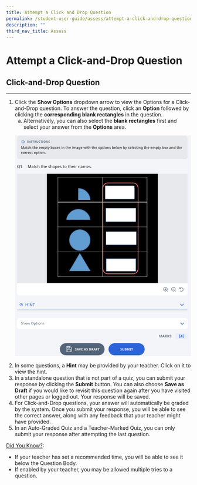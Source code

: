 ```yaml
---
title: Attempt a Click and Drop Question
permalink: /student-user-guide/assess/attempt-a-click-and-drop-question/
description: ""
third_nav_title: Assess
---
```

<h1 id="attempt-a-click-and-drop-question">Attempt a Click-and-Drop Question</h1>
<h2 id="-click-and-drop-question-"><strong>Click-and-Drop Question</strong></h2>
<hr>
<ol>
<li>Click the <strong>Show Options</strong> dropdown arrow to view the Options for a Click-and-Drop question. To answer the question, click an <strong>Option</strong> followed by clicking the <strong>corresponding blank rectangles</strong> in the question.<ol style="list-style-type: lower-alpha;">
<li>Alternatively, you can also select the <strong>blank rectangles</strong> first and select your answer from the <strong>Options</strong> area.</li>
</ol>
</li>
<p><img src="/images/1Student/As-CnD.png"></p>
<li>In some questions, a <strong>Hint</strong> may be provided by your teacher. Click on it to view the hint.</li>
<li>In a standalone question that is not part of a quiz, you can submit your response by clicking the <strong>Submit</strong> button. You can also choose <strong>Save as Draft</strong> if you would like to revisit this question again after you have visited other pages or logged out. Your response will be saved.</li>
<li>For Click-and-Drop questions, your answer will automatically be graded by the system. Once you submit your response, you will be able to see the correct answer, along with any feedback that your teacher might have provided.</li>
<li>In an Auto-Graded Quiz and a Teacher-Marked Quiz, you can only submit your response after attempting the last question.</li>
</ol>
<p><u>Did You Know?</u>:</p>
<ul>
<li>If your teacher has set a recommended time, you will be able to see it below the Question Body.</li>
<li>If enabled by your teacher, you may be allowed multiple tries to a question.</li>
</ul>